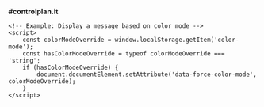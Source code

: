 **#controlplan.it**
<!DOCTYPE html>
<html lang="en">
<head>
    <meta charset="UTF-8">
    <meta http-equiv="X-UA-Compatible" content="IE=edge">
    <meta name="viewport" content="width=device-width, initial-scale=1.0">
    <title>Your Business Website</title> <!-- Replace with your business name or relevant title -->
    <link rel="shortcut icon" href="path/to/your/favicon.ico"> <!-- Replace with the actual path to your favicon -->
    <link rel="apple-touch-icon-precomposed" href="path/to/your/apple-touch-icon.png"> <!-- Replace with the actual path to your Apple touch icon -->
    <link rel="alternate" type="application/rss+xml" href="path/to/your/rss-feed.xml"> <!-- Replace with the actual path to your RSS feed -->
    <link rel="stylesheet" href="https://static.tumblr.com/5ojoydj/NO8s1g7kj/style.min.css"> <!-- Your custom stylesheet -->
    <link rel="preconnect" href="https://fonts.googleapis.com">
    <link rel="preconnect" href="https://fonts.gstatic.com" crossorigin>
    <link href="https://fonts.googleapis.com/css2?family=Be+Vietnam+Pro:ital,wght@0,400;0,600;1,400;1,600&family=Instrument+Sans:ital,wght@0,400;0,600;1,400;1,600&family=Instrument+Serif:ital@0;1&family=Inter:wght@400;600&family=Roboto:ital,wght@0,400;0,500;1,400;1,500&family=Source+Sans+3:ital,wght@0,400;0,600;1,400;1,600&family=Source+Serif+4:ital,wght@0,400;0,600;1,400;1,600&display=swap" rel="stylesheet">
    <link rel="stylesheet" type="text/css" href="https://assets.tumblr.com/fonts/favorit/stylesheet.css?v=1"> <!-- Additional fonts or styles if needed -->
    <!-- Add any other meta tags or styles specific to your business website -->
</head>
<body>
    <!-- Your website content goes here -->
    <!-- Remember to structure your HTML with appropriate elements like <header>, <nav>, <main>, <footer>, etc. -->
    <!-- You can include your business logo, navigation menu, featured content, blog posts, and more -->
    <!-- Customize the layout, colors, and fonts according to your brand identity -->
    <!-- Don't forget to add JavaScript functionality if needed -->

    <!-- Example: Display a message based on color mode -->
    <script>
        const colorModeOverride = window.localStorage.getItem('color-mode');
        const hasColorModeOverride = typeof colorModeOverride === 'string';
        if (hasColorModeOverride) {
            document.documentElement.setAttribute('data-force-color-mode', colorModeOverride);
        }
    </script>
</body>
</html>
